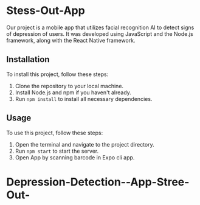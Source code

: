 
# Stess-Out-App

Our project is a mobile app that utilizes facial recognition AI to detect signs of depression of users. It was developed using JavaScript and the Node.js framework, along with the React Native framework.

## Installation

To install this project, follow these steps:

1. Clone the repository to your local machine.
2. Install Node.js and npm if you haven't already.
3. Run `npm install` to install all necessary dependencies.

## Usage

To use this project, follow these steps:

1. Open the terminal and navigate to the project directory.
2. Run `npm start` to start the server.
3. Open App by scanning barcode in Expo cli app.




# Depression-Detection--App-Stree-Out-
